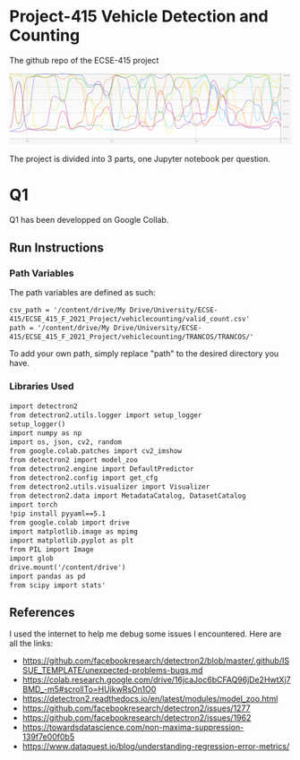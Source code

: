 # Project-415 Vehicle Detection and Counting
The github repo of the ECSE-415 project

![Alt text](CPU_train.png?raw=true "CPU slavery")


The project is divided into 3 parts, one Jupyter notebook per question. 

# Q1
Q1 has been developped on Google Collab.
## Run Instructions
### Path Variables

The path variables are defined as such:


```
csv_path = '/content/drive/My Drive/University/ECSE-415/ECSE_415_F_2021_Project/vehiclecounting/valid_count.csv'
path = '/content/drive/My Drive/University/ECSE-415/ECSE_415_F_2021_Project/vehiclecounting/TRANCOS/TRANCOS/'
```

To add your own path, simply replace "path" to the desired directory you have.

### Libraries Used
```
import detectron2
from detectron2.utils.logger import setup_logger
setup_logger()
import numpy as np
import os, json, cv2, random
from google.colab.patches import cv2_imshow
from detectron2 import model_zoo
from detectron2.engine import DefaultPredictor
from detectron2.config import get_cfg
from detectron2.utils.visualizer import Visualizer
from detectron2.data import MetadataCatalog, DatasetCatalog
import torch
!pip install pyyaml==5.1
from google.colab import drive
import matplotlib.image as mpimg
import matplotlib.pyplot as plt
from PIL import Image
import glob
drive.mount('/content/drive')
import pandas as pd
from scipy import stats'
```

## References
I used the internet to help me debug some issues I encountered. Here are all the links:
* https://github.com/facebookresearch/detectron2/blob/master/.github/ISSUE_TEMPLATE/unexpected-problems-bugs.md
* https://colab.research.google.com/drive/16jcaJoc6bCFAQ96jDe2HwtXj7BMD_-m5#scrollTo=HUjkwRsOn1O0
* https://detectron2.readthedocs.io/en/latest/modules/model_zoo.html
* https://github.com/facebookresearch/detectron2/issues/1277
* https://github.com/facebookresearch/detectron2/issues/1962
* https://towardsdatascience.com/non-maxima-suppression-139f7e00f0b5
* https://www.dataquest.io/blog/understanding-regression-error-metrics/
